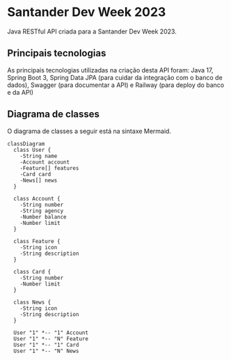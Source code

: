 # Santander Dev Week 2023
Java RESTful API criada para a Santander Dev Week 2023.

## Principais tecnologias
As principais tecnologias utilizadas na criação desta API foram: Java 17, Spring Boot 3, Spring Data JPA (para cuidar da integração com o banco de dados), Swagger (para documentar a API) e Railway (para deploy do banco e da API)

## Diagrama de classes
O diagrama de classes a seguir está na sintaxe Mermaid.

```mermaid
classDiagram
  class User {
    -String name
    -Account account
    -Feature[] features
    -Card card
    -News[] news
  }

  class Account {
    -String number
    -String agency
    -Number balance
    -Number limit
  }

  class Feature {
    -String icon
    -String description
  }

  class Card {
    -String number
    -Number limit
  }

  class News {
    -String icon
    -String description
  }

  User "1" *-- "1" Account
  User "1" *-- "N" Feature
  User "1" *-- "1" Card
  User "1" *-- "N" News
```
